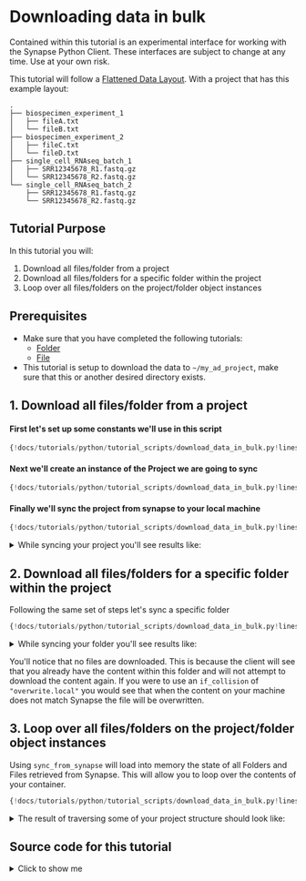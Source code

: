 # Downloading data in bulk
Contained within this tutorial is an experimental interface for working with the
Synapse Python Client. These interfaces are subject to change at any time.
Use at your own risk.


This tutorial will follow a
[Flattened Data Layout](../../explanations/structuring_your_project.md#flattened-data-layout-example).
With a project that has this example layout:
```
.
├── biospecimen_experiment_1
│   ├── fileA.txt
│   └── fileB.txt
├── biospecimen_experiment_2
│   ├── fileC.txt
│   └── fileD.txt
├── single_cell_RNAseq_batch_1
│   ├── SRR12345678_R1.fastq.gz
│   └── SRR12345678_R2.fastq.gz
└── single_cell_RNAseq_batch_2
    ├── SRR12345678_R1.fastq.gz
    └── SRR12345678_R2.fastq.gz
```

## Tutorial Purpose
In this tutorial you will:

1. Download all files/folder from a project
1. Download all files/folders for a specific folder within the project
1. Loop over all files/folders on the project/folder object instances


## Prerequisites
* Make sure that you have completed the following tutorials:
    * [Folder](./folder.md)
    * [File](./file.md)
* This tutorial is setup to download the data to `~/my_ad_project`, make sure that this or
another desired directory exists.


## 1. Download all files/folder from a project

#### First let's set up some constants we'll use in this script
```python
{!docs/tutorials/python/tutorial_scripts/download_data_in_bulk.py!lines=5-19}
```

#### Next we'll create an instance of the Project we are going to sync
```python
{!docs/tutorials/python/tutorial_scripts/download_data_in_bulk.py!lines=20-22}
```

#### Finally we'll sync the project from synapse to your local machine
```python
{!docs/tutorials/python/tutorial_scripts/download_data_in_bulk.py!lines=23-28}
```

<details class="example">
  <summary>While syncing your project you'll see results like:</summary>
```
Syncing Project (syn53185532:My uniquely named project about Alzheimer's Disease) from Synapse.
Syncing Folder (syn53205630:experiment_notes) from Synapse.
Syncing Folder (syn53205632:notes_2022) from Synapse.
Syncing Folder (syn53205629:single_cell_RNAseq_batch_1) from Synapse.
Syncing Folder (syn53205656:single_cell_RNAseq_batch_2) from Synapse.
Syncing Folder (syn53205631:notes_2023) from Synapse.
Downloading  [####################]100.00%   4.0bytes/4.0bytes (1.8kB/s) fileA.txt Done...
Downloading  [####################]100.00%   3.0bytes/3.0bytes (1.1kB/s) SRR92345678_R1.fastq.gz Done...
Downloading  [####################]100.00%   4.0bytes/4.0bytes (1.7kB/s) SRR12345678_R1.fastq.gz Done...
Downloading  [####################]100.00%   4.0bytes/4.0bytes (1.9kB/s) fileC.txt Done...
Downloading  [####################]100.00%   4.0bytes/4.0bytes (2.7kB/s) fileB.txt Done...
Downloading  [####################]100.00%   4.0bytes/4.0bytes (2.7kB/s) SRR12345678_R2.fastq.gz Done...
Downloading  [####################]100.00%   4.0bytes/4.0bytes (2.6kB/s) SRR12345678_R2.fastq.gz Done...
Downloading  [####################]100.00%   4.0bytes/4.0bytes (1.8kB/s) SRR12345678_R1.fastq.gz Done...
Downloading  [####################]100.00%   3.0bytes/3.0bytes (1.5kB/s) SRR92345678_R2.fastq.gz Done...
Downloading  [####################]100.00%   4.0bytes/4.0bytes (1.6kB/s) fileD.txt Done...
['single_cell_RNAseq_batch_2', 'single_cell_RNAseq_batch_1', 'experiment_notes']
```
</details>

## 2. Download all files/folders for a specific folder within the project

Following the same set of steps let's sync a specific folder

```python
{!docs/tutorials/python/tutorial_scripts/download_data_in_bulk.py!lines=30-36}
```

<details class="example">
  <summary>While syncing your folder you'll see results like:</summary>
```
Syncing Folder (syn53205630:experiment_notes) from Synapse.
Syncing Folder (syn53205632:notes_2022) from Synapse.
Syncing Folder (syn53205631:notes_2023) from Synapse.
['notes_2022', 'notes_2023']
```
</details>


You'll notice that no files are downloaded. This is because the client will
see that you already have the content within this folder and will not attempt to
download the content again. If you were to use an `if_collision` of `"overwrite.local"`
you would see that when the content on your machine does not match Synapse the file
will be overwritten.

## 3. Loop over all files/folders on the project/folder object instances
Using `sync_from_synapse` will load into memory the state of all Folders and Files
retrieved from Synapse. This will allow you to loop over the contents of your container.

```python
{!docs/tutorials/python/tutorial_scripts/download_data_in_bulk.py!lines=37-47}
```

<details class="example">
  <summary>The result of traversing some of your project structure should look like:</summary>
```
Folder at root: experiment_notes
Folder in experiment_notes: notes_2022
File in notes_2022: fileA.txt
File in notes_2022: fileB.txt
Folder in experiment_notes: notes_2023
File in notes_2023: fileC.txt
File in notes_2023: fileD.txt
Folder at root: single_cell_RNAseq_batch_1
File in single_cell_RNAseq_batch_1: SRR12345678_R1.fastq.gz
File in single_cell_RNAseq_batch_1: SRR12345678_R2.fastq.gz
File in single_cell_RNAseq_batch_1: SRR92345678_R1.fastq.gz
File in single_cell_RNAseq_batch_1: SRR92345678_R2.fastq.gz
Folder at root: single_cell_RNAseq_batch_2
File in single_cell_RNAseq_batch_2: SRR12345678_R1.fastq.gz
File in single_cell_RNAseq_batch_2: SRR12345678_R2.fastq.gz
```
</details>

## Source code for this tutorial

<details class="quote">
  <summary>Click to show me</summary>

```python
{!docs/tutorials/python/tutorial_scripts/download_data_in_bulk.py!}
```
</details>

